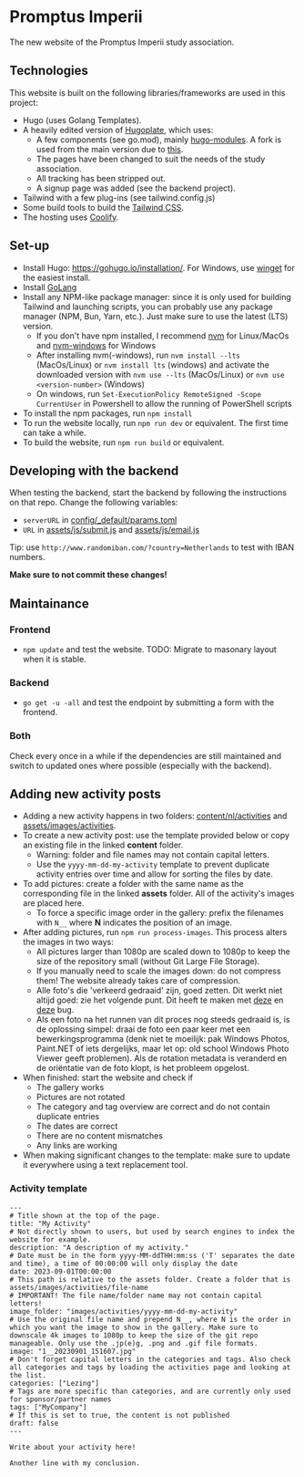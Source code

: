 # Promptus Imperii
The new website of the Promptus Imperii study association.

## Technologies
This website is built on the following libraries/frameworks are used in this project:
- Hugo (uses Golang Templates).
- A heavily edited version of [Hugoplate](https://github.com/zeon-studio/hugoplate), which uses:
    - A few components (see go.mod), mainly [hugo-modules](https://github.com/TeaDrinkingProgrammer/hugo-modules). A fork is used from the main version due to [this](https://github.com/gethugothemes/hugo-modules/pull/56).
    - The pages have been changed to suit the needs of the study association.
    - All tracking has been stripped out.
    - A signup page was added (see the backend project).
- Tailwind with a few plug-ins (see tailwind.config.js)
- Some build tools to build the [Tailwind CSS](https://tailwindcss.com/).
- The hosting uses [Coolify](https://coolify.io/).

## Set-up
- Install Hugo: https://gohugo.io/installation/. For Windows, use [winget](https://gohugo.io/installation/windows/#winget) for the easiest install.
- Install [GoLang](https://go.dev/dl/)
- Install any NPM-like package manager: since it is only used for building Tailwind and launching scripts, you can probably use any package manager (NPM, Bun, Yarn, etc.). Just make sure to use the latest (LTS) version.
  - If you don't have npm installed, I recommend [nvm](https://github.com/nvm-sh/nvm) for Linux/MacOs and [nvm-windows](https://github.com/coreybutler/nvm-windows) for Windows
  - After installing nvm(-windows), run `nvm install --lts` (MacOs/Linux) or `nvm install lts` (windows) and activate the downloaded version with `nvm use --lts` (MacOs/Linux) or `nvm use <version-number>` (Windows)
  - On windows, run `Set-ExecutionPolicy RemoteSigned -Scope CurrentUser` in Powershell to allow the running of PowerShell scripts
- To install the npm packages, run `npm install`
- To run the website locally, run `npm run dev` or equivalent. The first time can take a while.
- To build the website, run `npm run build` or equivalent.

## Developing with the backend
When testing the backend, start the backend by following the instructions on that repo. Change the following variables:
- `serverURL` in [config/_default/params.toml](config/_default/params.toml)
- `URL` in [assets/js/submit.js](assets/js/submit.js) and [assets/js/email.js](assets/js/email.js)

Tip: use `http://www.randomiban.com/?country=Netherlands` to test with IBAN numbers.

**Make sure to not commit these changes!**

## Maintainance
### Frontend
- `npm update` and test the website. TODO: Migrate to masonary layout when it is stable.

### Backend
- `go get -u -all` and test the endpoint by submitting a form with the frontend.

### Both
Check every once in a while if the dependencies are still maintained and switch to updated ones where possible (especially with the backend).

## Adding new activity posts
- Adding a new activity happens in two folders: [content/nl/activities](content/nl/activities) and [assets/images/activities](assets/images/activities).
- To create a new activity post: use the template provided below or copy an existing file in the linked **content** folder.
  - Warning: folder and file names may not contain capital letters.
  - Use the `yyyy-mm-dd-my-activity` template to prevent duplicate activity entries over time and allow for sorting the files by date.
- To add pictures: create a folder with the same name as the corresponding file in the linked **assets** folder. All of the activity's images are placed here.
  - To force a specific image order in the gallery: prefix the filenames with `N__` where **N** indicates the position of an image.
- After adding pictures, run `npm run process-images`. This process alters the images in two ways:
  - All pictures larger than 1080p are scaled down to 1080p to keep the size of the repository small (without Git Large File Storage).
  - If you manually need to scale the images down: do not compress them! The website already takes care of compression.
  - Alle foto's die 'verkeerd gedraaid' zijn, goed zetten. Dit werkt niet altijd goed: zie het volgende punt. Dit heeft te maken met [deze](https://discourse.gohugo.io/t/why-is-hugo-rotating-my-image/23329/5) en [deze](https://github.com/golang/go/issues/4341) bug.
  - Als een foto na het runnen van dit proces nog steeds gedraaid is, is de oplossing simpel: draai de foto een paar keer met een bewerkingsprogramma (denk niet te moeilijk: pak Windows Photos, Paint.NET of iets dergelijks, maar let op: old school Windows Photo Viewer geeft problemen). Als de rotation metadata is veranderd en de oriëntatie van de foto klopt, is het probleem opgelost.
- When finished: start the website and check if
  - The gallery works
  - Pictures are not rotated
  - The category and tag overview are correct and do not contain duplicate entries
  - The dates are correct
  - There are no content mismatches
  - Any links are working
- When making significant changes to the template: make sure to update it everywhere using a text replacement tool.

### Activity template
```
---
# Title shown at the top of the page.
title: "My Activity"
# Not directly shown to users, but used by search engines to index the website for example.
description: "A description of my activity."
# Date must be in the form yyyy-MM-ddTHH:mm:ss ('T' separates the date and time), a time of 00:00:00 will only display the date
date: 2023-09-01T00:00:00
# This path is relative to the assets folder. Create a folder that is assets/images/activities/file-name
# IMPORTANT! The file name/folder name may not contain capital letters!
image_folder: "images/activities/yyyy-mm-dd-my-activity"
# Use the original file name and prepend N__, where N is the order in which you want the image to show in the gallery. Make sure to downscale 4k images to 1080p to keep the size of the git repo manageable. Only use the .jp(e)g, .png and .gif file formats.
image: "1__20230901_151607.jpg"
# Don't forget capital letters in the categories and tags. Also check all categories and tags by loading the activities page and looking at the list.
categories: ["Lezing"]
# Tags are more specific than categories, and are currently only used for sponsor/partner names
tags: ["MyCompany"]
# If this is set to true, the content is not published
draft: false
---

Write about your activity here!

Another line with my conclusion.
```